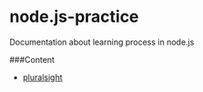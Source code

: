 node.js-practice
================

Documentation about learning process in node.js

###Content
* [pluralsight](pluralsight/)
